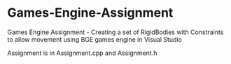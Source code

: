 # Games-Engine-Assignment
Games Engine Assignment - Creating a set of RigidBodies with Constraints to allow movement using BGE games engine in Visual Studio

Assignment is in Assignment.cpp and Assignment.h
